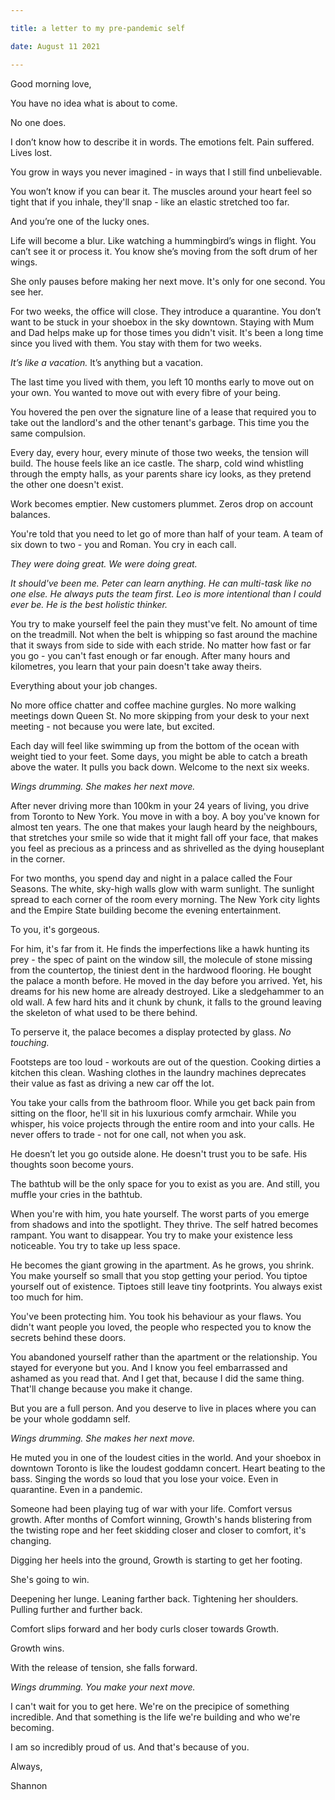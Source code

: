 ```yaml
---

title: a letter to my pre-pandemic self

date: August 11 2021

---
```


Good morning love,

You have no idea what is about to come. 

No one does. 

I don’t know how to describe it in words. The emotions felt. Pain suffered. Lives lost.

You grow in ways you never imagined - in ways that I still find unbelievable. 

You won’t know if you can bear it. The muscles around your heart feel so tight that if you inhale, they'll snap - like an elastic stretched too far. 

And you’re one of the lucky ones.

Life will become a blur. Like watching a hummingbird’s wings in flight. You can’t see it or process it. You know she’s moving from the soft drum of her wings. 

She only pauses before making her next move. It's only for one second. You see her.

For two weeks, the office will close. They introduce a quarantine. You don’t want to be stuck in your shoebox in the sky downtown. Staying with Mum and Dad helps make up for those times you didn't visit. It's been a long time since you lived with them. You stay with them for two weeks. 

_It’s like a vacation._ It’s anything but a vacation. 

The last time you lived with them, you left 10 months early to move out on your own. You wanted to move out with every fibre of your being. 

You hovered the pen over the signature line of a lease that required you to take out the landlord's and the other tenant's garbage. This time you the same compulsion.

Every day, every hour, every minute of those two weeks, the tension will build. The house feels like an ice castle. The sharp, cold wind whistling through the empty halls, as your parents share icy looks, as they pretend the other one doesn't exist. 

Work becomes emptier. New customers plummet. Zeros drop on account balances.

You're told that you need to let go of more than half of your team. A team of six down to two - you and Roman. You cry in each call. 

_They were doing great. We were doing great._

_It should've been me. Peter can learn anything. He can multi-task like no one else. He always puts the team first. Leo is more intentional than I could ever be. He is the best holistic thinker._

You try to make yourself feel the pain they must've felt. No amount of time on the treadmill. Not when the belt is whipping so fast around the machine that it sways from side to side with each stride. No matter how fast or far you go - you can't fast enough or far enough. After many hours and kilometres, you learn that your pain doesn't take away theirs.

Everything about your job changes. 

No more office chatter and coffee machine gurgles. No more walking meetings down Queen St. No more skipping from your desk to your next meeting - not because you were late, but excited. 

Each day will feel like swimming up from the bottom of the ocean with weight tied to your feet. Some days, you might be able to catch a breath above the water. It pulls you back down. Welcome to the next six weeks.

*Wings drumming. She makes her next move.*

After never driving more than 100km in your 24 years of living, you drive from Toronto to New York. You move in with a boy. A boy you've known for almost ten years. The one that makes your laugh heard by the neighbours, that stretches your smile so wide that it might fall off your face, that makes you feel as precious as a princess and as shrivelled as the dying houseplant in the corner.

For two months, you spend day and night in a palace called the Four Seasons. The white, sky-high walls glow with warm sunlight. The sunlight spread to each corner of the room every morning. The New York city lights and the Empire State building become the evening entertainment.

To you, it's gorgeous. 

For him, it's far from it. He finds the imperfections like a hawk hunting its prey - the spec of paint on the window sill, the molecule of stone missing from the countertop, the tiniest dent in the hardwood flooring. He bought the palace a month before. He moved in the day before you arrived. Yet, his dreams for his new home are already destroyed. Like a sledgehammer to an old wall. A few hard hits and it chunk by chunk, it falls to the ground leaving the skeleton of what used to be there behind. 

To perserve it, the palace becomes a display protected by glass. _No touching._

Footsteps are too loud - workouts are out of the question. Cooking dirties a kitchen this clean. Washing clothes in the laundry machines deprecates their value as fast as driving a new car off the lot. 

You take your calls from the bathroom floor. While you get back pain from sitting on the floor, he'll sit in his luxurious comfy armchair. While you whisper, his voice projects through the entire room and into your calls. He never offers to trade - not for one call, not when you ask. 

He doesn’t let you go outside alone. He doesn't trust you to be safe. His thoughts soon become yours.

The bathtub will be the only space for you to exist as you are. And still, you muffle your cries in the bathtub. 

When you're with him, you hate yourself. The worst parts of you emerge from shadows and into the spotlight. They thrive. The self hatred becomes rampant. You want to disappear. You try to make your existence less noticeable. You try to take up less space. 

He becomes the giant growing in the apartment. As he grows, you shrink. You make yourself so small that you stop getting your period. You tiptoe yourself out of existence. Tiptoes still leave tiny footprints. You always exist too much for him.

You've been protecting him. You took his behaviour as your flaws. You didn't want people you loved, the people who respected you to know the secrets behind these doors. 

You abandoned yourself rather than the apartment or the relationship. You stayed for everyone but you. And I know you feel embarrassed and ashamed as you read that. And I get that, because I did the same thing. That'll change because you make it change. 

But you are a full person. And you deserve to live in places where you can be your whole goddamn self. 

*Wings drumming. She makes her next move.*

He muted you in one of the loudest cities in the world. And your shoebox in downtown Toronto is like the loudest goddamn concert. Heart beating to the bass. Singing the words so loud that you lose your voice. Even in quarantine. Even in a pandemic.

Someone had been playing tug of war with your life. Comfort versus growth. After months of Comfort winning, Growth's hands blistering from the twisting rope and her feet skidding closer and closer to comfort, it's changing. 

Digging her heels into the ground, Growth is starting to get her footing.

She's going to win.

Deepening her lunge. Leaning farther back. Tightening her shoulders. Pulling further and further back.

Comfort slips forward and her body curls closer towards Growth.

Growth wins. 

With the release of tension, she falls forward.

*Wings drumming. You make your next move.*

I can't wait for you to get here. We're on the precipice of something incredible. And that something is the life we're building and who we're becoming.

I am so incredibly proud of us. And that's because of you.

Always, 

Shannon